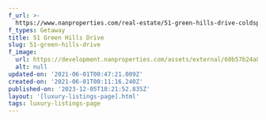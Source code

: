 ```yaml
---
f_url: >-
  https://www.nanproperties.com/real-estate/51-green-hills-drive-coldspring-tx-77331/80707584/109236620
f_types: Getaway
title: 51 Green Hills Drive
slug: 51-green-hills-drive
f_image:
  url: https://development.nanproperties.com/assets/external/60b57b24a8d960777e9e3bad_cropped5.jpeg
  alt: null
updated-on: '2021-06-01T00:47:21.009Z'
created-on: '2021-06-01T00:11:16.240Z'
published-on: '2023-12-05T18:21:52.835Z'
layout: '[luxury-listings-page].html'
tags: luxury-listings-page
---
```



